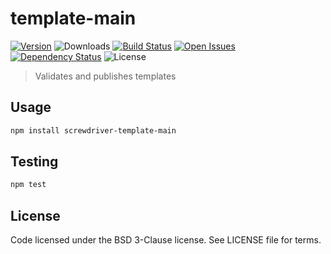 # template-main
[![Version][npm-image]][npm-url] ![Downloads][downloads-image] [![Build Status][status-image]][status-url] [![Open Issues][issues-image]][issues-url] [![Dependency Status][daviddm-image]][daviddm-url] ![License][license-image]

> Validates and publishes templates

## Usage

```bash
npm install screwdriver-template-main
```

## Testing

```bash
npm test
```

## License

Code licensed under the BSD 3-Clause license. See LICENSE file for terms.

[npm-image]: https://img.shields.io/npm/v/screwdriver-template-main.svg
[npm-url]: https://npmjs.org/package/screwdriver-template-main
[downloads-image]: https://img.shields.io/npm/dt/screwdriver-template-main.svg
[license-image]: https://img.shields.io/npm/l/screwdriver-template-main.svg
[issues-image]: https://img.shields.io/github/issues/screwdriver-cd/template-main.svg
[issues-url]: https://github.com/screwdriver-cd/template-main/issues
[status-image]: https://cd.screwdriver.cd/pipelines/pipelineid/badge
[status-url]: https://cd.screwdriver.cd/pipelines/pipelineid
[daviddm-image]: https://david-dm.org/screwdriver-cd/template-main.svg?theme=shields.io
[daviddm-url]: https://david-dm.org/screwdriver-cd/template-main
